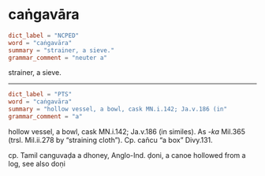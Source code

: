 # caṅgavāra

``` toml
dict_label = "NCPED"
word = "caṅgavāra"
summary = "strainer, a sieve."
grammar_comment = "neuter a"
```

strainer, a sieve.

--------------------

``` toml
dict_label = "PTS"
word = "caṅgavāra"
summary = "hollow vessel, a bowl, cask MN.i.142; Ja.v.186 (in"
grammar_comment = "a"
```

hollow vessel, a bowl, cask MN.i.142; Ja.v.186 (in similes). As *\-ka* Mil.365 (trsl. Mil.ii.278 by “straining cloth”). Cp. cañcu “a box” Divy.131.

cp. Tamil canguvaḍa a dhoney, Anglo\-Ind. ḍoni, a canoe hollowed from a log, see also doṇi

